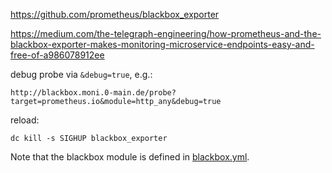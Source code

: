 https://github.com/prometheus/blackbox_exporter

https://medium.com/the-telegraph-engineering/how-prometheus-and-the-blackbox-exporter-makes-monitoring-microservice-endpoints-easy-and-free-of-a986078912ee

debug probe via `&debug=true`, e.g.:
```
http://blackbox.moni.0-main.de/probe?target=prometheus.io&module=http_any&debug=true
```

reload:
```
dc kill -s SIGHUP blackbox_exporter
```

Note that the blackbox module is defined in [blackbox.yml](./blackbox.yml).
